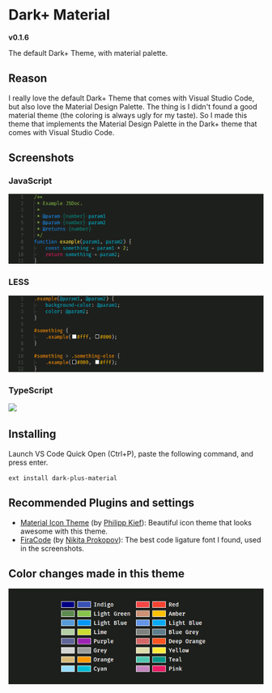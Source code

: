 # Dark+ Material
**v0.1.6**

The default Dark+ Theme, with material palette.

## Reason

I really love the default Dark+ Theme that comes with Visual Studio Code, but
also love the Material Design Palette. The thing is I didn't found a good
material theme (the coloring is always ugly for my taste). So I made this theme
that implements the Material Design Palette in the Dark+ theme that comes with
Visual Studio Code.

## Screenshots

### JavaScript
![](https://raw.githubusercontent.com/vangware/dark-plus-material/master/screenshots/js.gif)

### LESS
![](https://raw.githubusercontent.com/vangware/dark-plus-material/master/screenshots/less.gif)

### TypeScript
![](https://raw.githubusercontent.com/vangware/dark-plus-material/master/screenshots/ts.gif)

## Installing

Launch VS Code Quick Open (Ctrl+P), paste the following command, and press enter.

```
ext install dark-plus-material
```

## Recommended Plugins and settings

- [Material Icon Theme](https://marketplace.visualstudio.com/items?itemName=PKief.material-icon-theme) (by [Philipp Kief](https://github.com/PKief)): Beautiful icon theme that looks awesome with this theme.
- [FiraCode](https://github.com/tonsky/FiraCode) (by [Nikita Prokopov](https://github.com/tonsky)): The best code ligature font I found, used in the screenshots.

## Color changes made in this theme

![](https://raw.githubusercontent.com/vangware/dark-plus-material/master/screenshots/colors.gif)
